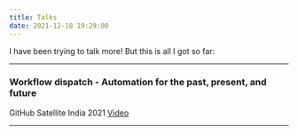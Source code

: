 ```yaml
---
title: Talks
date: 2021-12-18 19:29:00
---
```


I have been trying to talk more! But this is all I got so far:

---

<h3>Workflow dispatch - Automation for the past, present, and future</h3>
<span>GitHub Satellite India 2021</span>
<span><a href="https://youtu.be/IeptXqgu_k8">Video</a></span>

---

